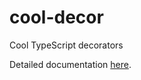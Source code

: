 # cool-decor
Cool TypeScript decorators

Detailed documentation [here](https://github.com/ostap1010/cool-decor/wiki).